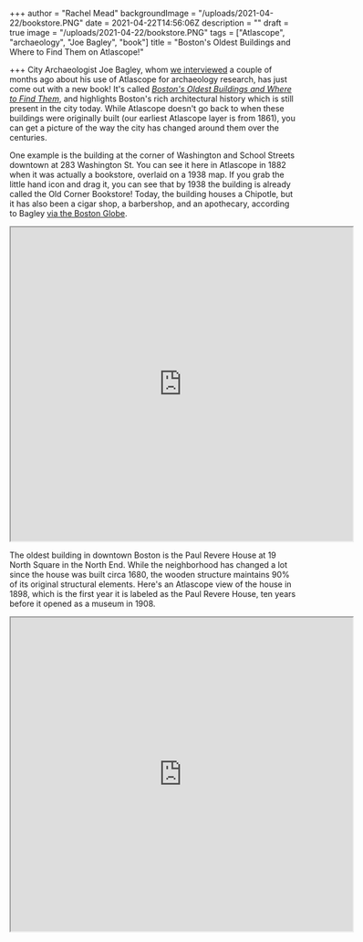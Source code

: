 +++
author = "Rachel Mead"
backgroundImage = "/uploads/2021-04-22/bookstore.PNG"
date = 2021-04-22T14:56:06Z
description = ""
draft = true
image = "/uploads/2021-04-22/bookstore.PNG"
tags = ["Atlascope", "archaeology", "Joe Bagley", "book"]
title = "Boston's Oldest Buildings and Where to Find Them on Atlascope!"

+++
City Archaeologist Joe Bagley, whom [we interviewed](https://www.leventhalmap.org/articles/archaeology-and-atlascope/) a couple of months ago about his use of Atlascope for archaeology research, has just come out with a new book! It's called [_Boston's Oldest Buildings and Where to Find Them_](https://www.brandeis.edu/press/books/no-series/bostons-oldest-buildings.html), and highlights Boston's rich architectural history which is still present in the city today. While Atlascope doesn't go back to when these buildings were originally built (our earliest Atlascope layer is from 1861), you can get a picture of the way the city has changed around them over the centuries.

One example is the building at the corner of Washington and School Streets downtown at 283 Washington St. You can see it here in Atlascope in 1882 when it was actually a bookstore, overlaid on a 1938 map. If you grab the little hand icon and drag it, you can see that by 1938 the building is already called the Old Corner Bookstore! Today, the building houses a Chipotle, but it has also been a cigar shop, a barbershop, and an apothecary, according to Bagley [via the Boston Globe](https://www.bostonglobe.com/2021/04/22/lifestyle/new-book-dig-into-fresh-look-bostons-oldest-buildings/).

<iframe width="600" height="550" src="https://atlascope.leventhalmap.org/#view:embed$base:39999059011690$overlay:39999085945739$zoom:20.00$center:-7910186.299256487,5214690.299087005$mode:glass$pos:238"></iframe>

The oldest building in downtown Boston is the Paul Revere House at 19 North Square in the North End. While the neighborhood has changed a lot since the house was built circa 1680, the wooden structure maintains 90% of its original structural elements. Here's an Atlascope view of the house in 1898, which is the first year it is labeled as the Paul Revere House, ten years before it opened as a museum in 1908.

<iframe width="600" height="550" src="https://atlascope.leventhalmap.org/#view:embed$base:000$overlay:39999059011153$zoom:20.00$center:-7909658.334139793,5215616.32572751$mode:glass$pos:278"></iframe>